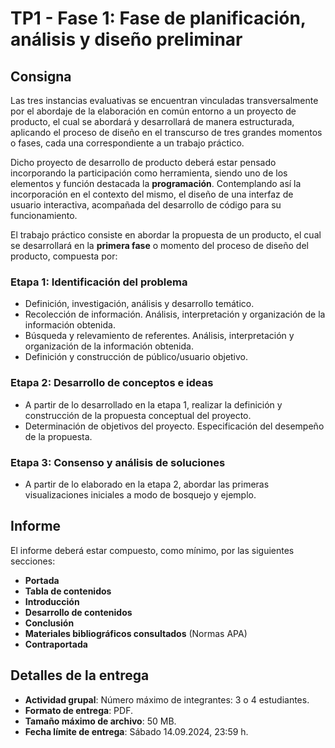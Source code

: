 # TP1 - Fase 1: Fase de planificación, análisis y diseño preliminar

## Consigna

Las tres instancias evaluativas se encuentran vinculadas transversalmente por el abordaje de la elaboración en común entorno a un proyecto de producto, el cual se abordará y desarrollará de manera estructurada, aplicando el proceso de diseño en el transcurso de tres grandes momentos o fases, cada una correspondiente a un trabajo práctico.

Dicho proyecto de desarrollo de producto deberá estar pensado incorporando la participación como herramienta, siendo uno de los elementos y función destacada la **programación**. Contemplando así la incorporación en el contexto del mismo, el diseño de una interfaz de usuario interactiva, acompañada del desarrollo de código para su funcionamiento.

El trabajo práctico consiste en abordar la propuesta de un producto, el cual se desarrollará en la **primera fase** o momento del proceso de diseño del producto, compuesta por:

### Etapa 1: Identificación del problema

- Definición, investigación, análisis y desarrollo temático.
- Recolección de información. Análisis, interpretación y organización de la información obtenida.
- Búsqueda y relevamiento de referentes. Análisis, interpretación y organización de la información obtenida.
- Definición y construcción de público/usuario objetivo.

### Etapa 2: Desarrollo de conceptos e ideas

- A partir de lo desarrollado en la etapa 1, realizar la definición y construcción de la propuesta conceptual del proyecto.
- Determinación de objetivos del proyecto. Especificación del desempeño de la propuesta.

### Etapa 3: Consenso y análisis de soluciones

- A partir de lo elaborado en la etapa 2, abordar las primeras visualizaciones iniciales a modo de bosquejo y ejemplo.

## Informe

El informe deberá estar compuesto, como mínimo, por las siguientes secciones:

- **Portada**
- **Tabla de contenidos**
- **Introducción**
- **Desarrollo de contenidos**
- **Conclusión**
- **Materiales bibliográficos consultados** (Normas APA)
- **Contraportada**

## Detalles de la entrega

- **Actividad grupal**: Número máximo de integrantes: 3 o 4 estudiantes.
- **Formato de entrega**: PDF.
- **Tamaño máximo de archivo**: 50 MB.
- **Fecha límite de entrega**: Sábado 14.09.2024, 23:59 h.
